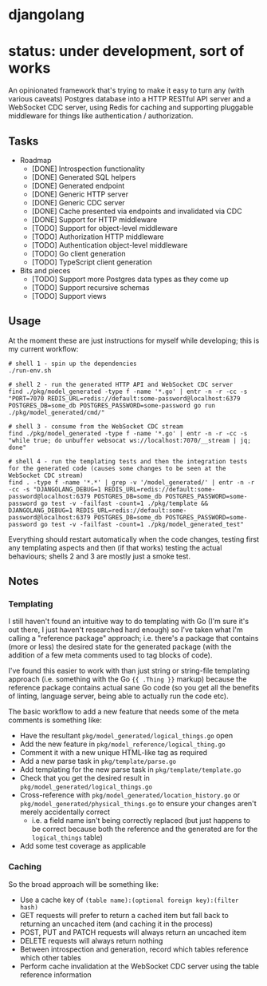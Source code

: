 # djangolang

# status: under development, sort of works

An opinionated framework that's trying to make it easy to turn any (with various caveats) Postgres database into a HTTP RESTful API server and a WebSocket CDC server,
using Redis for caching and supporting pluggable middleware for things like authentication / authorization.

## Tasks

- Roadmap
  - [DONE] Introspection functionality
  - [DONE] Generated SQL helpers
  - [DONE] Generated endpoint
  - [DONE] Generic HTTP server
  - [DONE] Generic CDC server
  - [DONE] Cache presented via endpoints and invalidated via CDC
  - [DONE] Support for HTTP middleware
  - [TODO] Support for object-level middleware
  - [TODO] Authorization HTTP middleware
  - [TODO] Authentication object-level middleware
  - [TODO] Go client generation
  - [TODO] TypeScript client generation
- Bits and pieces
  - [TODO] Support more Postgres data types as they come up
  - [TODO] Support recursive schemas
  - [TODO] Support views

## Usage

At the moment these are just instructions for myself while developing; this is my current workflow:

```shell
# shell 1 - spin up the dependencies
./run-env.sh

# shell 2 - run the generated HTTP API and WebSocket CDC server
find ./pkg/model_generated -type f -name '*.go' | entr -n -r -cc -s "PORT=7070 REDIS_URL=redis://default:some-password@localhost:6379 POSTGRES_DB=some_db POSTGRES_PASSWORD=some-password go run ./pkg/model_generated/cmd/"

# shell 3 - consume from the WebSocket CDC stream
find ./pkg/model_generated -type f -name '*.go' | entr -n -r -cc -s "while true; do unbuffer websocat ws://localhost:7070/__stream | jq; done"

# shell 4 - run the templating tests and then the integration tests for the generated code (causes some changes to be seen at the WebSocket CDC stream)
find . -type f -name '*.*' | grep -v '/model_generated/' | entr -n -r -cc -s "DJANGOLANG_DEBUG=1 REDIS_URL=redis://default:some-password@localhost:6379 POSTGRES_DB=some_db POSTGRES_PASSWORD=some-password go test -v -failfast -count=1 ./pkg/template && DJANGOLANG_DEBUG=1 REDIS_URL=redis://default:some-password@localhost:6379 POSTGRES_DB=some_db POSTGRES_PASSWORD=some-password go test -v -failfast -count=1 ./pkg/model_generated_test"
```

Everything should restart automatically when the code changes, testing first any templating aspects and then (if that works) testing the actual behaviours; shells 2 and 3 are
mostly just a smoke test.

## Notes

### Templating

I still haven't found an intuitive way to do templating with Go (I'm sure it's out there, I just haven't researched hard enough) so I've taken what I'm calling a "reference package"
approach; i.e. there's a package that contains (more or less) the desired state for the generated package (with the addition of a few meta comments used to tag blocks of code).

I've found this easier to work with than just string or string-file templating approach (i.e. something with the Go `{{ .Thing }}` markup) because the reference package contains
actual sane Go code (so you get all the benefits of linting, language server, being able to actually run the code etc).

The basic workflow to add a new feature that needs some of the meta comments is something like:

- Have the resultant `pkg/model_generated/logical_things.go` open
- Add the new feature in `pkg/model_reference/logical_thing.go`
- Comment it with a new unique HTML-like tag as required
- Add a new parse task in `pkg/template/parse.go`
- Add templating for the new parse task in `pkg/template/template.go`
- Check that you get the desired result in `pkg/model_generated/logical_things.go`
- Cross-reference with `pkg/model_generated/location_history.go` or `pkg/model_generated/physical_things.go` to ensure your changes aren't merely accidentally correct
  - i.e. a field name isn't being correctly replaced (but just happens to be correct because both the reference and the generated are for the `logical_things` table)
- Add some test coverage as applicable

### Caching

So the broad approach will be something like:

- Use a cache key of `(table name):(optional foreign key):(filter hash)`
- GET requests will prefer to return a cached item but fall back to returning an uncached item (and caching it in the process)
- POST, PUT and PATCH requests will always return an uncached item
- DELETE requests will always return nothing
- Between introspection and generation, record which tables reference which other tables
- Perform cache invalidation at the WebSocket CDC server using the table reference information
